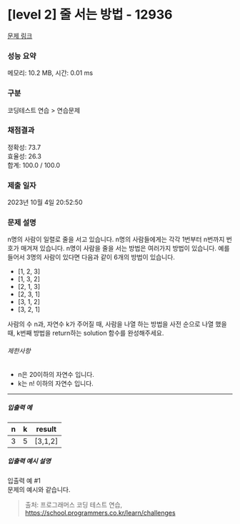 # [level 2] 줄 서는 방법 - 12936 

[문제 링크](https://school.programmers.co.kr/learn/courses/30/lessons/12936) 

### 성능 요약

메모리: 10.2 MB, 시간: 0.01 ms

### 구분

코딩테스트 연습 > 연습문제

### 채점결과

정확성: 73.7<br/>효율성: 26.3<br/>합계: 100.0 / 100.0

### 제출 일자

2023년 10월 4일 20:52:50

### 문제 설명

<p>n명의 사람이 일렬로 줄을 서고 있습니다.  n명의 사람들에게는 각각 1번부터 n번까지 번호가 매겨져 있습니다. n명이 사람을 줄을 서는 방법은 여러가지 방법이 있습니다. 예를 들어서 3명의 사람이 있다면 다음과 같이 6개의 방법이 있습니다.</p>

<ul>
<li>[1, 2, 3]</li>
<li>[1, 3, 2]</li>
<li>[2, 1, 3]</li>
<li>[2, 3, 1]</li>
<li>[3, 1, 2]</li>
<li>[3, 2, 1]</li>
</ul>

<p>사람의 수 n과, 자연수 k가 주어질 때, 사람을 나열 하는 방법을 사전 순으로 나열 했을 때, k번째 방법을 return하는 solution 함수를 완성해주세요.</p>

<h6>제한사항</h6>

<ul>
<li>n은 20이하의 자연수 입니다.</li>
<li>k는 n! 이하의 자연수 입니다.</li>
</ul>

<hr>

<h5>입출력 예</h5>
<table class="table">
        <thead><tr>
<th>n</th>
<th>k</th>
<th>result</th>
</tr>
</thead>
        <tbody><tr>
<td>3</td>
<td>5</td>
<td>[3,1,2]</td>
</tr>
</tbody>
      </table>
<h5>입출력 예시 설명</h5>

<p>입출력 예 #1<br>
문제의 예시와 같습니다.</p>


> 출처: 프로그래머스 코딩 테스트 연습, https://school.programmers.co.kr/learn/challenges